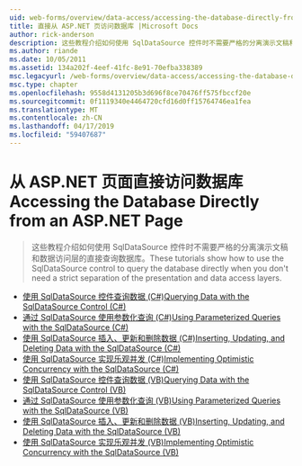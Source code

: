 ```yaml
---
uid: web-forms/overview/data-access/accessing-the-database-directly-from-an-aspnet-page/index
title: 直接从 ASP.NET 页访问数据库 |Microsoft Docs
author: rick-anderson
description: 这些教程介绍如何使用 SqlDataSource 控件时不需要严格的分离演示文稿和数据的直接查询数据库...
ms.author: riande
ms.date: 10/05/2011
ms.assetid: 134a202f-4eef-41fc-8e91-70efba338389
msc.legacyurl: /web-forms/overview/data-access/accessing-the-database-directly-from-an-aspnet-page
msc.type: chapter
ms.openlocfilehash: 9558d4131205b3d696f8ce70476ff575fbccf20e
ms.sourcegitcommit: 0f1119340e4464720cfd16d0ff15764746ea1fea
ms.translationtype: MT
ms.contentlocale: zh-CN
ms.lasthandoff: 04/17/2019
ms.locfileid: "59407687"
---
```

# <a name="accessing-the-database-directly-from-an-aspnet-page"></a><span data-ttu-id="eddbc-103">从 ASP.NET 页面直接访问数据库</span><span class="sxs-lookup"><span data-stu-id="eddbc-103">Accessing the Database Directly from an ASP.NET Page</span></span>

> <span data-ttu-id="eddbc-104">这些教程介绍如何使用 SqlDataSource 控件时不需要严格的分离演示文稿和数据访问层的直接查询数据库。</span><span class="sxs-lookup"><span data-stu-id="eddbc-104">These tutorials show how to use the SqlDataSource control to query the database directly when you don't need a strict separation of the presentation and data access layers.</span></span>


- [<span data-ttu-id="eddbc-105">使用 SqlDataSource 控件查询数据 (C#)</span><span class="sxs-lookup"><span data-stu-id="eddbc-105">Querying Data with the SqlDataSource Control (C#)</span></span>](querying-data-with-the-sqldatasource-control-cs.md)
- [<span data-ttu-id="eddbc-106">通过 SqlDataSource 使用参数化查询 (C#)</span><span class="sxs-lookup"><span data-stu-id="eddbc-106">Using Parameterized Queries with the SqlDataSource (C#)</span></span>](using-parameterized-queries-with-the-sqldatasource-cs.md)
- [<span data-ttu-id="eddbc-107">使用 SqlDataSource 插入、更新和删除数据 (C#)</span><span class="sxs-lookup"><span data-stu-id="eddbc-107">Inserting, Updating, and Deleting Data with the SqlDataSource (C#)</span></span>](inserting-updating-and-deleting-data-with-the-sqldatasource-cs.md)
- [<span data-ttu-id="eddbc-108">使用 SqlDataSource 实现乐观并发 (C#)</span><span class="sxs-lookup"><span data-stu-id="eddbc-108">Implementing Optimistic Concurrency with the SqlDataSource (C#)</span></span>](implementing-optimistic-concurrency-with-the-sqldatasource-cs.md)
- [<span data-ttu-id="eddbc-109">使用 SqlDataSource 控件查询数据 (VB)</span><span class="sxs-lookup"><span data-stu-id="eddbc-109">Querying Data with the SqlDataSource Control (VB)</span></span>](querying-data-with-the-sqldatasource-control-vb.md)
- [<span data-ttu-id="eddbc-110">通过 SqlDataSource 使用参数化查询 (VB)</span><span class="sxs-lookup"><span data-stu-id="eddbc-110">Using Parameterized Queries with the SqlDataSource (VB)</span></span>](using-parameterized-queries-with-the-sqldatasource-vb.md)
- [<span data-ttu-id="eddbc-111">使用 SqlDataSource 插入、更新和删除数据 (VB)</span><span class="sxs-lookup"><span data-stu-id="eddbc-111">Inserting, Updating, and Deleting Data with the SqlDataSource (VB)</span></span>](inserting-updating-and-deleting-data-with-the-sqldatasource-vb.md)
- [<span data-ttu-id="eddbc-112">使用 SqlDataSource 实现乐观并发 (VB)</span><span class="sxs-lookup"><span data-stu-id="eddbc-112">Implementing Optimistic Concurrency with the SqlDataSource (VB)</span></span>](implementing-optimistic-concurrency-with-the-sqldatasource-vb.md)
